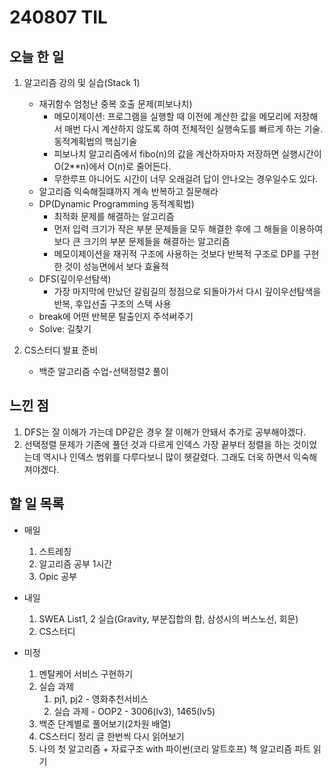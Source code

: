 # 240807 TIL

## 오늘 한 일
1. 알고리즘 강의 및 실습(Stack 1)
    - 재귀함수 엄청난 중복 호출 문제(피보나치)
      - 메모이제이션: 프로그램을 실행할 때 이전에 계산한 값을 메모리에 저장해서 매번 다시 계산하지 않도록 하여 전체적인 실행속도를 빠르게 하는 기술. 동적계획법의 핵심기술
      - 피보나치 알고리즘에서 fibo(n)의 값을 계산하자마자 저장하면 실행시간이 O(2**n)에서 O(n)로 줄어든다.
      - 무한루프 아니어도 시간이 너무 오래걸려 답이 안나오는 경우일수도 있다.
    - 알고리즘 익숙해질떄까지 계속 반복하고 질문해라
    - DP(Dynamic Programming 동적계획법)
      - 최적화 문제를 해결하는 알고리즘
      - 먼저 입력 크기가 작은 부분 문제들을 모두 해결한 후에 그 해들을 이용하여 보다 큰 크기의 부분 문제들을 해결하는 알고리즘
      - 메모이제이션을 재귀적 구조에 사용하는 것보다 반복적 구조로 DP를 구현한 것이 성능면에서 보다 효율적
    - DFS(깊이우선탐색)
      - 가장 마지막에 만났던 갈림길의 정점으로 되돌아가서 다시 깊이우선탐색을 반복, 후입선출 구조의 스택 사용
    - break에 어떤 반복문 탈출인지 주석써주기
    - Solve: 길찾기


2. CS스터디 발표 준비
    - 백준 알고리즘 수업-선택정렬2 풀이


## 느낀 점
1. DFS는 잘 이해가 가는데 DP같은 경우 잘 이해가 안돼서 추가로 공부해야겠다.
2. 선택정렬 문제가 기존에 풀던 것과 다르게 인덱스 가장 끝부터 정렬을 하는 것이었는데 역시나 인덱스 범위를 다루다보니 많이 헷갈렸다. 그래도 더욱 하면서 익숙해져야겠다.
   
## 할 일 목록
 - 매일
    1. 스트레칭
    2. 알고리즘 공부 1시간
    3. Opic 공부

 - 내일
    1. SWEA List1, 2 실습(Gravity, 부분집합의 합, 삼성시의 버스노선, 회문)
    2. CS스터디

 - 미정
    1. 멘탈케어 서비스 구현하기
    2. 실습 과제
        1. pj1, pj2 - 영화추천서비스
        2. 실습 과제 - OOP2 - 3006(lv3), 1465(lv5)
    3. 백준 단계별로 풀어보기(2차원 배열)
    4. CS스터디 정리 글 한번씩 다시 읽어보기
    5. 나의 첫 알고리즘 + 자료구조 with 파이썬(코리 알트호프) 책 알고리즘 파트 읽기